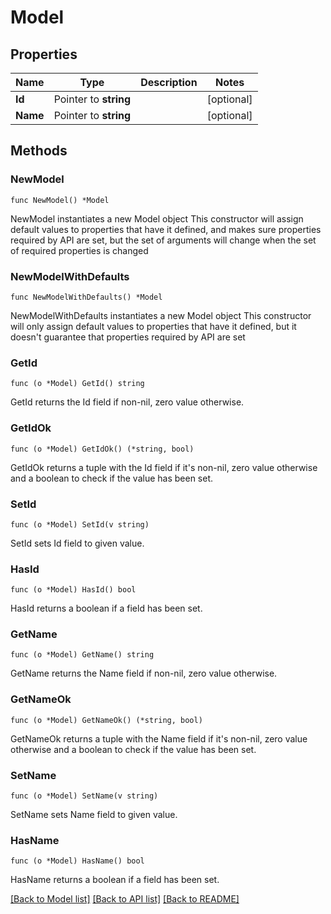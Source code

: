 # Model

## Properties

 Name     | Type                  | Description | Notes      
----------|-----------------------|-------------|------------
 **Id**   | Pointer to **string** |             | [optional] 
 **Name** | Pointer to **string** |             | [optional] 

## Methods

### NewModel

`func NewModel() *Model`

NewModel instantiates a new Model object
This constructor will assign default values to properties that have it defined,
and makes sure properties required by API are set, but the set of arguments
will change when the set of required properties is changed

### NewModelWithDefaults

`func NewModelWithDefaults() *Model`

NewModelWithDefaults instantiates a new Model object
This constructor will only assign default values to properties that have it defined,
but it doesn't guarantee that properties required by API are set

### GetId

`func (o *Model) GetId() string`

GetId returns the Id field if non-nil, zero value otherwise.

### GetIdOk

`func (o *Model) GetIdOk() (*string, bool)`

GetIdOk returns a tuple with the Id field if it's non-nil, zero value otherwise
and a boolean to check if the value has been set.

### SetId

`func (o *Model) SetId(v string)`

SetId sets Id field to given value.

### HasId

`func (o *Model) HasId() bool`

HasId returns a boolean if a field has been set.

### GetName

`func (o *Model) GetName() string`

GetName returns the Name field if non-nil, zero value otherwise.

### GetNameOk

`func (o *Model) GetNameOk() (*string, bool)`

GetNameOk returns a tuple with the Name field if it's non-nil, zero value otherwise
and a boolean to check if the value has been set.

### SetName

`func (o *Model) SetName(v string)`

SetName sets Name field to given value.

### HasName

`func (o *Model) HasName() bool`

HasName returns a boolean if a field has been set.

[[Back to Model list]](../README.md#documentation-for-models) [[Back to API list]](../README.md#documentation-for-api-endpoints) [[Back to README]](../README.md)


